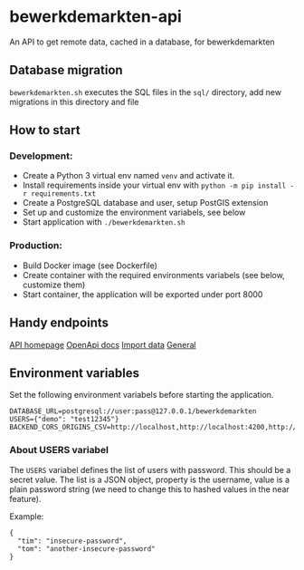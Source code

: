 # bewerkdemarkten-api
An API to get remote data, cached in a database, for bewerkdemarkten

## Database migration
`bewerkdemarkten.sh` executes the SQL files in the `sql/` directory, add new migrations in this directory and file

## How to start

### Development:

- Create a Python 3 virtual env named `venv` and activate it.
- Install requirements inside your virtual env with `python -m pip install -r requirements.txt`
- Create a PostgreSQL database and user, setup PostGIS extension
- Set up and customize the environment variabels, see below
- Start application with `./bewerkdemarkten.sh`

### Production:

- Build Docker image (see Dockerfile)
- Create container with the required environments variabels (see below, customize them)
- Start container, the application will be exported under port 8000


## Handy endpoints
[API homepage](http://localhost:8000/)
[OpenApi docs](http://localhost:8000/docs)
[Import data](http://localhost:8000/api/jobs)
[General](http://192.168.4.20:8000/status/health)

## Environment variables
Set the following environment variabels before starting the application.

    DATABASE_URL=postgresql://user:pass@127.0.0.1/bewerkdemarkten
    USERS={"demo": "test12345"}
    BACKEND_CORS_ORIGINS_CSV=http://localhost,http://localhost:4200,http://localhost:3000

### About USERS variabel

The `USERS` variabel defines the list of users with password. This should be a secret value. The list is a JSON object, property is the username, value is a plain password string (we need to change this to hashed values in the near feature).

Example:

    {
      "tim": "insecure-password",
      "tom": "another-insecure-password"
    }
